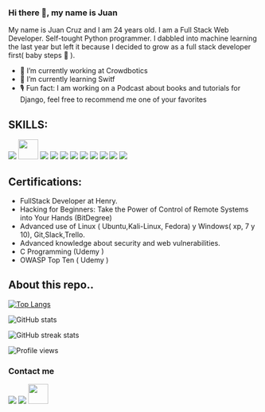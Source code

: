 ### Hi there 👋, my name is Juan

My name is Juan Cruz and I am 24 years old. I am a Full Stack Web Developer.
 Self-tought Python programmer. I dabbled into machine learning the last year but left it because I decided to grow as a full stack developer first( baby steps 🐥 ).  
 
- 🤖 I’m currently working at Crowdbotics 
- 🌱 I’m currently learning Switf 
- 🎙 Fun fact: I am working on a Podcast about books and tutorials for Django, feel free to recommend me one of your favorites 


## SKILLS:
<img src="https://img.icons8.com/color/48/000000/python--v2.png"/> <img src="https://static.djangoproject.com/img/logos/django-logo-negative.svg" height='40'/> <img src="https://img.icons8.com/color/48/000000/vue-js.png"/> <img src="https://img.icons8.com/color/48/000000/react-native.png"/> <img src="https://img.icons8.com/color/32/000000/redux.png"/> <img src="https://img.icons8.com/color/48/000000/javascript--v1.png"/> <img src="https://img.icons8.com/color/48/000000/docker.png"/> <img src="https://img.icons8.com/color/48/000000/git.png"/> <img src="https://img.icons8.com/color/48/000000/nodejs.png"/> <img src="https://img.icons8.com/color/48/000000/bootstrap.png"/> <img src="https://img.icons8.com/color/48/000000/npm.png"/>


## Certifications:
- FullStack Developer at Henry.
- Hacking for Beginners: Take the Power of Control of Remote Systems into Your Hands (BitDegree)
- Advanced use of Linux ( Ubuntu,Kali-Linux, Fedora) y Windows( xp, 7 y 10), Git,Slack,Trello.
- Advanced knowledge about security and web vulnerabilities.
- C Programming  (Udemy )
- OWASP Top Ten  ( Udemy )


## About this repo..

[![Top Langs](https://github-readme-stats.vercel.app/api/top-langs/?username=cruz636)](https://github.com/anuraghazra/github-readme-stats)

![GitHub stats](https://github-readme-stats.vercel.app/api?username=cruz636&show_icons=true)  

![GitHub streak stats](https://github-readme-streak-stats.herokuapp.com/?user=cruz636)  

![Profile views](https://gpvc.arturio.dev/cruz636)  


### Contact me 
[<img src="https://img.icons8.com/color/48/000000/gmail--v1.png"/>](juanbarcruz96@gmail.com) [<img src="https://img.icons8.com/nolan/64/github.png"/>](https://github.com/cruz636)  [<img src="https://img.icons8.com/office/16/000000/linkedin.png" height='40'/>](https://www.linkedin.com/in/juan-cruz-barneix/) 


